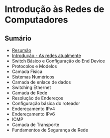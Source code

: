 # Introdução às Redes de Computadores

## **Sumário**
- [Resumão](./resumo.md)
- [Introdução - As redes atualmente](./Intro/networks-today.md)
- Switch Básico e Configuração do End Device
- Protocolos e Modelos
- Camada Física
- Sistemas Numéricos
- Camada de enlace de dados
- Switching Ethernet
- Camada de Rede
- Resolução de Endereços
- Configuração básica do roteador
- Endereçamento IPv4
- Endereçamento IPv6
- ICMP
- Camada de Transporte
- Fundamentos de Segurança de Rede
